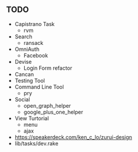## TODO 

* Capistrano Task
  - rvm 
* Search
  - ransack
* OmniAuth
  - Facebook
* Devise
  - Login Form refactor
* Cancan
* Testing Tool
* Command Line Tool
  - pry
* Social
  - open_graph_helper
  - google_plus_one_helper
* View Turtorial
  - menu
  - ajax
* <https://speakerdeck.com/ken_c_lo/zurui-design> 
* lib/tasks/dev.rake